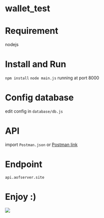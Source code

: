 # wallet_test
# Requirement
nodejs
# Install and Run
`npm install` `node main.js` running at port 8000

# Config database
edit config in `database/db.js`

# API
import `Postman.json` or [Postman link](https://www.getpostman.com/collections/7505c811ce4a93ea2f6f)
# Endpoint
`api.aofserver.site`

# Enjoy :)
![](https://github.com/aofserver/wallet_test/blob/main/src/src.gif)


